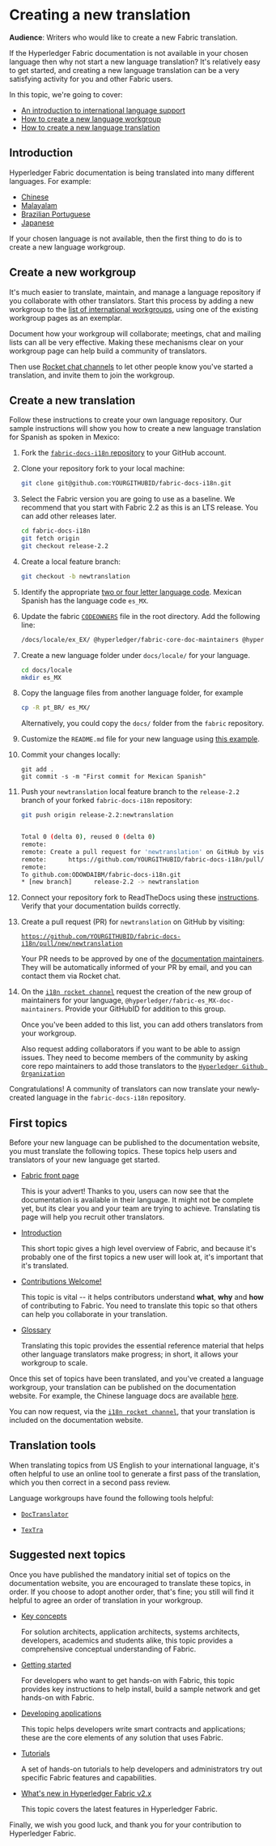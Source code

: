 # Creating a new translation

**Audience**: Writers who would like to create a new Fabric translation.

If the Hyperledger Fabric documentation is not available in your chosen language
then why not start a new language translation? It's relatively easy to get
started, and creating a new language translation can be a very satisfying
activity for you and other Fabric users.

In this topic, we're going to cover:
* [An introduction to international language support](#introduction)
* [How to create a new language workgroup](#create-a-new-workgroup)
* [How to create a new language translation](#create-a-new-translation)

## Introduction

Hyperledger Fabric documentation is being translated into many different
languages. For example:

* [Chinese](https://github.com/hyperledger/fabric-docs-i18n/tree/master/docs/locale/zh_CN)
* [Malayalam](https://github.com/hyperledger/fabric-docs-i18n/tree/master/docs/locale/ml_IN)
* [Brazilian Portuguese](https://github.com/hyperledger/fabric-docs-i18n/tree/master/docs/locale/pt_BR)
* [Japanese](https://github.com/hyperledger/fabric-docs-i18n/tree/master/docs/locale/ja_JP)

If your chosen language is not available, then the first thing to do is to
create a new language workgroup.

## Create a new workgroup

It's much easier to translate, maintain, and manage a language repository if you
collaborate with other translators. Start this process by adding a new workgroup
to the [list of international
workgroups](https://wiki.hyperledger.org/display/fabric/International+groups),
using one of the existing workgroup pages as an exemplar.

Document how your workgroup will collaborate; meetings, chat and mailing lists
can all be very effective. Making these mechanisms clear on your workgroup page
can help build a community of translators.

Then use [Rocket chat channels](./advice_for_writers.html#rocket-chat) to let
other people know you've started a translation, and invite them to join the
workgroup.

## Create a new translation

Follow these instructions to create your own language repository. Our sample
instructions will show you how to create a new language translation for Spanish
as spoken in Mexico:

1. Fork the [`fabric-docs-i18n`
   repository](https://github.com/hyperledger/fabric-docs-i18n) to your GitHub
   account.

1. Clone your repository fork to your local machine:
   ```bash
   git clone git@github.com:YOURGITHUBID/fabric-docs-i18n.git
   ```

1. Select the Fabric version you are going to use as a baseline. We recommend
   that you start with Fabric 2.2 as this is an LTS release. You can add other
   releases later.

   ```bash
   cd fabric-docs-i18n
   git fetch origin
   git checkout release-2.2
   ```
1. Create a local feature branch:
   ```bash
   git checkout -b newtranslation
   ```
1. Identify the appropriate [two or four letter language
   code](http://www.localeplanet.com/icu/).  Mexican Spanish has the language
   code `es_MX`.

1. Update the fabric
   [`CODEOWNERS`](https://github.com/hyperledger/fabric-docs-i18n/blob/master/CODEOWNERS) file
   in the root directory. Add the following line:
   ```bash
   /docs/locale/ex_EX/ @hyperledger/fabric-core-doc-maintainers @hyperledger/fabric-es_MX-doc-maintainers
   ```

1. Create a new language folder under `docs/locale/` for your language.
   ```bash
   cd docs/locale
   mkdir es_MX
   ```

1. Copy the language files from another language folder, for example
   ```bash
   cp -R pt_BR/ es_MX/
   ```
   Alternatively, you could copy the `docs/` folder from the `fabric`
   repository.

1. Customize the `README.md` file for your new language using [this
   example](https://github.com/hyperledger/fabric-docs-i18n/tree/master/docs/locale/pt_BR/README.md).

1. Commit your changes locally:
   ```
   git add .
   git commit -s -m "First commit for Mexican Spanish"
   ```

1. Push your `newtranslation` local feature branch to the `release-2.2` branch
   of your forked `fabric-docs-i18n` repository:

   ```bash
   git push origin release-2.2:newtranslation


   Total 0 (delta 0), reused 0 (delta 0)
   remote:
   remote: Create a pull request for 'newtranslation' on GitHub by visiting:
   remote:      https://github.com/YOURGITHUBID/fabric-docs-i18n/pull/new/newtranslation
   remote:
   To github.com:ODOWDAIBM/fabric-docs-i18n.git
   * [new branch]      release-2.2 -> newtranslation
   ```

1. Connect your repository fork to ReadTheDocs using these
   [instructions](./docs_guide.html#building-on-github). Verify that your
   documentation builds correctly.

1. Create a pull request (PR) for `newtranslation` on GitHub by visiting:

   [`https://github.com/YOURGITHUBID/fabric-docs-i18n/pull/new/newtranslation`](https://github.com/YOURGITHUBID/fabric-docs-i18n/pull/new/newtranslation)

   Your PR needs to be approved by one of the [documentation
   maintainers](https://github.com/orgs/hyperledger/teams/fabric-core-doc-maintainers).
   They will be automatically informed of your PR by email, and you can contact
   them via Rocket chat.

1. On the [`i18n rocket channel`](https://chat.hyperledger.org/channel/i18n)
   request the creation of the new group of maintainers for your language,
   `@hyperledger/fabric-es_MX-doc-maintainers`. Provide your GitHubID for
   addition to this group.

   Once you've been added to this list, you can add others translators from your
   workgroup.

   Also request adding collaborators if you want to be able to assign issues. They need to become members of the community by asking core repo maintainers to add those translators to the [`Hyperledger Github Organization`](https://github.com/orgs/hyperledger/teams)

Congratulations! A community of translators can now translate your newly-created
language in the `fabric-docs-i18n` repository.

## First topics

Before your new language can be published to the documentation website, you must
translate the following topics.  These topics help users and translators of your
new language get started.

* [Fabric front page](https://hyperledger-fabric.readthedocs.io/en/latest/)

  This is your advert! Thanks to you, users can now see that the documentation
  is available in their language. It might not be complete yet, but its clear
  you and your team are trying to achieve. Translating tis page will help you
  recruit other translators.


* [Introduction](https://hyperledger-fabric.readthedocs.io/en/latest/whatis.html)

  This short topic gives a high level overview of Fabric, and because it's
  probably one of the first topics a new user will look at, it's important that
  it's translated.


* [Contributions Welcome!](https://hyperledger-fabric.readthedocs.io/en/latest/CONTRIBUTING.html)

  This topic is vital -- it helps contributors understand **what**, **why** and
  **how** of contributing to Fabric. You need to translate this topic so that
  others can help you collaborate in your translation.


* [Glossary](https://hyperledger-fabric.readthedocs.io/en/latest/glossary.html)

  Translating this topic provides the essential reference material that helps
  other language translators make progress; in short, it allows your workgroup
  to scale.

Once this set of topics have been translated, and you've created a language
workgroup, your translation can be published on the documentation website. For
example, the Chinese language docs are available
[here](https://hyperledger-fabric.readthedocs.io/zh_CN/latest/).

You can now request, via the [`i18n rocket
channel`](https://chat.hyperledger.org/channel/i18n), that your translation is
included on the documentation website.

## Translation tools

When translating topics from US English to your international language, it's
often helpful to use an online tool to generate a first pass of the translation,
which you then correct in a second pass review.

Language workgroups have found the following tools helpful:

* [`DocTranslator`](https://www.onlinedoctranslator.com/)

* [`TexTra`](https://mt-auto-minhon-mlt.ucri.jgn-x.jp/)

## Suggested next topics

Once you have published the mandatory initial set of topics on the documentation
website, you are encouraged to translate these topics, in order. If you choose
to adopt another order, that's fine; you still will find it helpful to agree an
order of translation in your workgroup.

* [Key concepts](https://hyperledger-fabric.readthedocs.io/en/latest/key_concepts.html)

    For solution architects, application architects, systems architects, developers,
    academics and students alike, this topic provides a comprehensive conceptual
    understanding of Fabric.


* [Getting started](https://hyperledger-fabric.readthedocs.io/en/latest/getting_started.html)

  For developers who want to get hands-on with Fabric, this topic provides key
  instructions to help install, build a sample network and get hands-on with
  Fabric.


* [Developing applications](https://hyperledger-fabric.readthedocs.io/en/latest/developapps/developing_applications.html)

  This topic helps developers write smart contracts and applications; these
  are the core elements of any solution that uses Fabric.


* [Tutorials](https://hyperledger-fabric.readthedocs.io/en/latest/tutorials.html)

  A set of hands-on tutorials to help developers and administrators try out
  specific Fabric features and capabilities.


* [What's new in Hyperledger Fabric
  v2.x](https://hyperledger-fabric.readthedocs.io/en/latest/whatsnew.html)

  This topic covers the latest features in Hyperledger Fabric.


Finally, we wish you good luck, and thank you for your contribution to
Hyperledger Fabric.

<!--- Licensed under Creative Commons Attribution 4.0 International License
https://creativecommons.org/licenses/by/4.0/ -->